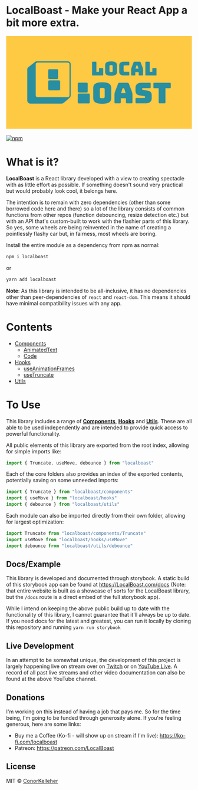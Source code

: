 <!--- Autogenerated Readme. Do not edit. Edit the templates or config files instead. --->

# LocalBoast - Make your React App a bit more extra.

![BannerImage](assets/icons/ColourSolidWide.jpeg)

[![npm](https://img.shields.io/npm/dm/localboast)](https://www.npmjs.com/package/localboast)

# What is it?

**LocalBoast** is a React library developed with a view to creating spectacle with as little effort as possible. If something doesn't sound very practical but would probably look cool, it belongs here.

The intention is to remain with zero dependencies (other than some borrowed code here and there) so a lot of the library consists of common functions from other repos (function debouncing, resize detection etc.) but with an API that's custom-built to work with the flashier parts of this library. So yes, some wheels are being reinvented in the name of creating a pointlessly flashy car but, in fairness, most wheels are boring.

Install the entire module as a dependency from npm as normal:

```bash
npm i localboast
```

or

```bash
yarn add localboast
```

**Note**: As this library is intended to be all-inclusive, it has no dependencies other than peer-dependencies of `react` and `react-dom`. This means it should have minimal compatibility issues with any app.

# Contents

- [Components](src/components)
  - [AnimatedText](src/components/AnimatedText)
  - [Code](src/components/Code)
- [Hooks](src/hooks)
  - [useAnimationFrames](src/hooks/useAnimationFrames)
  - [useTruncate](src/hooks/useTruncate)
- [Utils](src/utils)

# To Use

This library includes a range of [**Components**](https://github.com/ConorKelleher/localboast/tree/main/src/components), [**Hooks**](https://github.com/ConorKelleher/localboast/tree/main/src/hooks) and [**Utils**](https://github.com/ConorKelleher/localboast/tree/main/src/utils). These are all able to be used independently and are intended to provide quick access to powerful functionality.

All public elements of this library are exported from the root index, allowing for simple imports like:

```javascript
import { Truncate, useMove, debounce } from "localboast"
```

Each of the core folders also provides an index of the exported contents, potentially saving on some unneeded imports:

```javascript
import { Truncate } from "localboast/components"
import { useMove } from "localboast/hooks"
import { debounce } from "localboast/utils"
```

Each module can also be imported directly from their own folder, allowing for largest optimization:

```javascript
import Truncate from "localboast/components/Truncate"
import useMove from "localboast/hooks/useMove"
import debounce from "localboast/utils/debounce"
```

## Docs/Example

This library is developed and documented through storybook.
A static build of this storybook app can be found at https://LocalBoast.com/docs
(Note: that entire website is built as a showcase of sorts for the LocalBoast library, but the `/docs` route is a direct embed of the full storybook app).

While I intend on keeping the above public build up to date with the functionality of this library, I cannot guarantee that it'll always be up to date. If you need docs for the latest and greatest, you can run it locally by cloning this repository and running `yarn run storybook`

## Live Development

In an attempt to be somewhat unique, the development of this project is largely happening live on stream over on [Twitch](https://twitch.tv/localboast) or on [YouTube Live](http://youtube.com/channel/UCt-IaL4qQsOU6_rbS7zky1Q/live). A record of all past live streams and other video documentation can also be found at the above YouTube channel.

## Donations

I'm working on this instead of having a job that pays me. So for the time being, I'm going to be funded through generosity alone. If you're feeling generous, here are some links:

- Buy me a Coffee (Ko-fi - will show up on stream if I'm live): https://ko-fi.com/localboast
- Patreon: https://patreon.com/LocalBoast

## License

MIT © [ConorKelleher](https://github/com/ConorKelleher)

